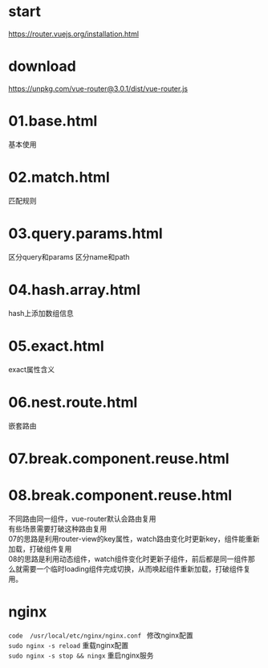 # start
https://router.vuejs.org/installation.html


# download
https://unpkg.com/vue-router@3.0.1/dist/vue-router.js

# 01.base.html
基本使用

# 02.match.html
匹配规则

# 03.query.params.html    
区分query和params
区分name和path

# 04.hash.array.html      
hash上添加数组信息

# 05.exact.html  
exact属性含义

# 06.nest.route.html
嵌套路由

# 07.break.component.reuse.html
# 08.break.component.reuse.html
不同路由同一组件，vue-router默认会路由复用  
有些场景需要打破这种路由复用  
07的思路是利用router-view的key属性，watch路由变化时更新key，组件能重新加载，打破组件复用  
08的思路是利用动态组件，watch组件变化时更新子组件，前后都是同一组件那么就需要一个临时loading组件完成切换，从而唤起组件重新加载，打破组件复用。




# nginx
`code  /usr/local/etc/nginx/nginx.conf `  修改nginx配置  
`sudo nginx -s reload`  重载nginx配置  
`sudo nginx -s stop && ningx`  重启nginx服务